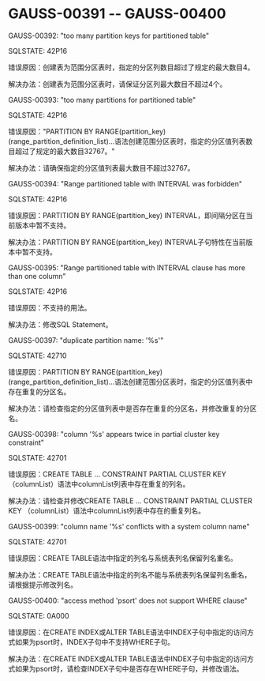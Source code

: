 # GAUSS-00391 -- GAUSS-00400<a name="ZH-CN_TOPIC_0302073275"></a>

GAUSS-00392: "too many partition keys for partitioned table"

SQLSTATE: 42P16

错误原因：创建表为范围分区表时，指定的分区列数目超过了规定的最大数目4。

解决办法：创建表为范围分区表时，请保证分区列最大数目不超过4个。

GAUSS-00393: "too many partitions for partitioned table"

SQLSTATE: 42P16

错误原因："PARTITION BY RANGE\(partition\_key\)\(range\_partition\_definition\_list\)...语法创建范围分区表时，指定的分区值列表数目超过了规定的最大数目32767。"

解决办法：请确保指定的分区值列表最大数目不超过32767。

GAUSS-00394: "Range partitioned table with INTERVAL was forbidden"

SQLSTATE: 42P16

错误原因：PARTITION BY RANGE\(partition\_key\) INTERVAL，即间隔分区在当前版本中暂不支持。

解决办法：PARTITION BY RANGE\(partition\_key\) INTERVAL子句特性在当前版本中暂不支持。

GAUSS-00395: "Range partitioned table with INTERVAL clause has more than one column"

SQLSTATE: 42P16

错误原因：不支持的用法。

解决办法：修改SQL Statement。

GAUSS-00397: "duplicate partition name: '%s'"

SQLSTATE: 42710

错误原因：PARTITION BY RANGE\(partition\_key\)\(range\_partition\_definition\_list\)...语法创建范围分区表时，指定的分区值列表中存在重复的分区名。

解决办法：请检查指定的分区值列表中是否存在重复的分区名，并修改重复的分区名。

GAUSS-00398: "column '%s' appears twice in partial cluster key constraint"

SQLSTATE: 42701

错误原因：CREATE TABLE ... CONSTRAINT PARTIAL CLUSTER KEY （columnList）语法中columnList列表中存在重复的列名。

解决办法：请检查并修改CREATE TABLE ... CONSTRAINT PARTIAL CLUSTER KEY （columnList）语法中columnList列表中存在的重复列名。

GAUSS-00399: "column name '%s' conflicts with a system column name"

SQLSTATE: 42701

错误原因：CREATE TABLE语法中指定的列名与系统表列名保留列名重名。

解决办法：CREATE TABLE语法中指定的列名不能与系统表列名保留列名重名，请根据提示修改列名。

GAUSS-00400: "access method 'psort' does not support WHERE clause"

SQLSTATE: 0A000

错误原因：在CREATE INDEX或ALTER TABLE语法中INDEX子句中指定的访问方式如果为psort时，INDEX子句中不支持WHERE子句。

解决办法：在CREATE INDEX或ALTER TABLE语法中INDEX子句中指定的访问方式如果为psort时，请检查INDEX子句中是否存在WHERE子句，并修改语法。

